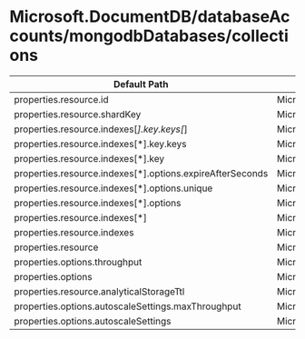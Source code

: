 # Microsoft.DocumentDB/databaseAccounts/mongodbDatabases/collections

| Default Path | Alias |
|---|---|
| properties.resource.id | Microsoft.DocumentDB/databaseAccounts/mongodbDatabases/collections/resource.id |
| properties.resource.shardKey | Microsoft.DocumentDB/databaseAccounts/mongodbDatabases/collections/resource.shardKey |
| properties.resource.indexes[*].key.keys[*] | Microsoft.DocumentDB/databaseAccounts/mongodbDatabases/collections/resource.indexes[*].key.keys[*] |
| properties.resource.indexes[*].key.keys | Microsoft.DocumentDB/databaseAccounts/mongodbDatabases/collections/resource.indexes[*].key.keys |
| properties.resource.indexes[*].key | Microsoft.DocumentDB/databaseAccounts/mongodbDatabases/collections/resource.indexes[*].key |
| properties.resource.indexes[*].options.expireAfterSeconds | Microsoft.DocumentDB/databaseAccounts/mongodbDatabases/collections/resource.indexes[*].options.expireAfterSeconds |
| properties.resource.indexes[*].options.unique | Microsoft.DocumentDB/databaseAccounts/mongodbDatabases/collections/resource.indexes[*].options.unique |
| properties.resource.indexes[*].options | Microsoft.DocumentDB/databaseAccounts/mongodbDatabases/collections/resource.indexes[*].options |
| properties.resource.indexes[*] | Microsoft.DocumentDB/databaseAccounts/mongodbDatabases/collections/resource.indexes[*] |
| properties.resource.indexes | Microsoft.DocumentDB/databaseAccounts/mongodbDatabases/collections/resource.indexes |
| properties.resource | Microsoft.DocumentDB/databaseAccounts/mongodbDatabases/collections/resource |
| properties.options.throughput | Microsoft.DocumentDB/databaseAccounts/mongodbDatabases/collections/options.throughput |
| properties.options | Microsoft.DocumentDB/databaseAccounts/mongodbDatabases/collections/options |
| properties.resource.analyticalStorageTtl | Microsoft.DocumentDB/databaseAccounts/mongodbDatabases/collections/resource.analyticalStorageTtl |
| properties.options.autoscaleSettings.maxThroughput | Microsoft.DocumentDB/databaseAccounts/mongodbDatabases/collections/options.autoscaleSettings.maxThroughput |
| properties.options.autoscaleSettings | Microsoft.DocumentDB/databaseAccounts/mongodbDatabases/collections/options.autoscaleSettings |

